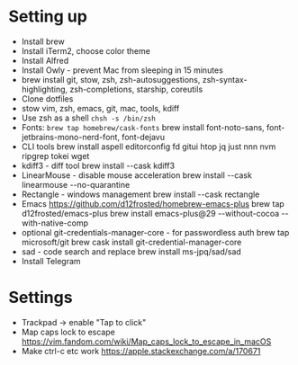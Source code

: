 # Setting up
* Install brew
* Install iTerm2, choose color theme
* Install Alfred
* Install Owly - prevent Mac from sleeping in 15 minutes
* brew install git, stow, zsh, zsh-autosuggestions, zsh-syntax-highlighting, zsh-completions, starship, coreutils
* Clone dotfiles
* stow vim, zsh, emacs, git, mac, tools, kdiff
* Use zsh as a shell `chsh -s /bin/zsh`
* Fonts: `brew tap homebrew/cask-fonts`
    brew install font-noto-sans, font-jetbrains-mono-nerd-font, font-dejavu
* CLI tools
    brew install aspell editorconfig fd gitui htop jq just nnn nvm ripgrep tokei wget
* kdiff3 - diff tool
    brew install --cask kdiff3
* LinearMouse - disable mouse acceleration
    brew install --cask linearmouse --no-quarantine
* Rectangle - windows management
    brew install --cask rectangle
* Emacs https://github.com/d12frosted/homebrew-emacs-plus
    brew tap d12frosted/emacs-plus
    brew install emacs-plus@29 --without-cocoa --with-native-comp
* optional git-credentials-manager-core - for passwordless auth
    brew tap microsoft/git
    brew cask install git-credential-manager-core
* sad - code search and replace
    brew install ms-jpq/sad/sad
* Install Telegram

# Settings
* Trackpad -> enable "Tap to click"
* Map caps lock to escape https://vim.fandom.com/wiki/Map_caps_lock_to_escape_in_macOS
* Make ctrl-c etc work https://apple.stackexchange.com/a/170671
